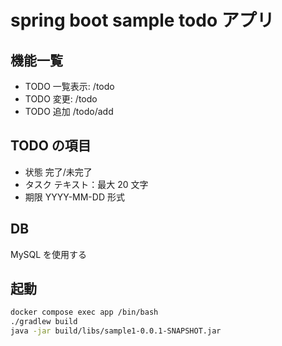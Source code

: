 # spring boot sample todo アプリ

## 機能一覧

- TODO 一覧表示: /todo
- TODO 変更: /todo
- TODO 追加 /todo/add

## TODO の項目

- 状態 完了/未完了
- タスク テキスト：最大 20 文字
- 期限 YYYY-MM-DD 形式

## DB

MySQL を使用する

## 起動

```sh
docker compose exec app /bin/bash
./gradlew build
java -jar build/libs/sample1-0.0.1-SNAPSHOT.jar
```
